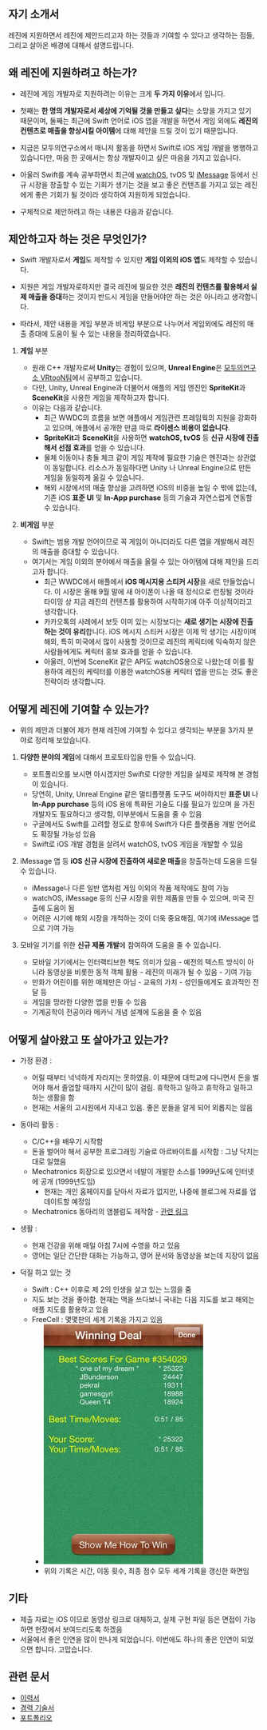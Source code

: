 ## 자기 소개서 

레진에 지원하면서 레진에 제안드리고자 하는 것들과 기여할 수 있다고 생각하는 점들, 그리고 살아온 배경에 대해서 설명드립니다.

## 왜 레진에 지원하려고 하는가?

* 레진에 게임 개발자로 지원하려는 이유는 크게 **두 가지 이유**에서 입니다. 

* 첫째는 **한 명의 개발자로서 세상에 기억될 것을 만들고 싶다**는 소망을 가지고 있기 때문이며, 둘째는 최근에 Swift 언어로 iOS 앱을 개발을 하면서 게임 외에도 **레진의 컨텐츠로 매출을 향상시킬 아이템**에 대해 제안을 드릴 것이 있기 때문입니다.

* 지금은 모두의연구소에서 매니저 활동을 하면서 Swift로 iOS 게임 개발을 병행하고 있습니다만, 마음 한 곳에서는 항상 개발자이고 싶은 마음을 가지고 있습니다.
	
* 아울러 Swift를 계속 공부하면서 최근에 [watchOS](https://developer.apple.com/watchos/), tvOS 및 [iMessage](https://developer.apple.com/imessage/) 등에서 신규 시장을 창출할 수 있는 기회가 생기는 것을 보고 좋은 컨텐츠를 가지고 있는 레진에게 좋은 기회가 될 것이라 생각하여 지원하게 되었습니다.

* 구체적으로 제안하려고 하는 내용은 다음과 같습니다.

## 제안하고자 하는 것은 무엇인가?

* Swift 개발자로서 **게임**도 제작할 수 있지만 **게임 이외의 iOS 앱**도 제작할 수 있습니다.

* 지원은 게임 개발자로하지만 결국 레진에 필요한 것은 **레진의 컨텐츠를 활용해서 실제 매출을 증대**하는 것이지 반드시 게임을 만들어야만 하는 것은 아니라고 생각합니다. 

* 따라서, 제안 내용을 게임 부분과 비게임 부분으로 나누어서 게임외에도 레진의 매출 증대에 도움이 될 수 있는 내용을 정리하였습니다.

1. **게임** 부분
	* 원래 C++ 개발자로써 **Unity**는 경험이 있으며, **Unreal Engine**은 [모두의연구소 VRtooN팀](http://www.modulabs.co.kr/VRtooN)에서 공부하고 있습니다.
	* 다만, Unity, Unreal Engine과 더불어서 애플의 게임 엔진인 **SpriteKit**과 **SceneKit**을 사용한 게임을 제작하고자 합니다. 
	* 이유는 다음과 같습니다.
		* 최근 WWDC의 흐름을 보면 애플에서 게임관련 프레임웍의 지원을 강화하고 있으며, 애플에서 공개한 만큼 따로 **라이센스 비용이 없습니다**.
		* **SpriteKit**과 **SceneKit**을 사용하면 **watchOS, tvOS** 등 **신규 시장에 진출해서 선점 효과**를 얻을 수 있습니다.
		* 물체 이동이나 충돌 체크 같이 게임 제작에 필요한 기술은 엔진과는 상관없이 동일합니다. 리소스가 동일하다면 Unity 나 Unreal Engine으로 만든 게임을 동일하게 옮길 수 있습니다.
		* 해외 시장에서의 매출 향상을 고려하면 iOS의 비중을 높일 수 밖에 없는데, 기존 iOS **표준 UI** 및 **In-App purchase** 등의 기술과 자연스럽게 연동할 수 있습니다.
		
2. **비게임** 부분
	* Swift는 범용 개발 언어이므로 꼭 게임이 아니더라도 다른 앱을 개발해서 레진의 매출을 증대할 수 있습니다. 
	* 여기서는 게임 이외의 분야에서 매출을 올릴 수 있는 아이템에 대해 제안을 드리고자 합니다.
		* 최근 WWDC에서 애플에서 **iOS 메시지용 스티커 시장**을 새로 만들었습니다. 이 시장은 올해 9월 말에 새 아이폰이 나올 때 정식으로 런칭될 것이라 타이밍 상 지금 레진의 컨텐츠를 활용하여 시작하기에 아주 이상적이라고 생각합니다.
		* 카카오톡의 사례에서 보듯 이미 있는 시장보다는 **새로 생기는 시장에 진출하는 것이 유리**합니다. iOS 메시지 스티커 시장은 이제 막 생기는 시장이며 해외, 특히 미국에서 많이 사용할 것이므로 레진의 케릭터에 익숙하지 않은 사람들에게도 케릭터 홍보 효과를 얻을 수 있습니다.
		* 아울러, 이번에 SceneKit 같은 API도 watchOS용으로 나왔는데 이를 활용하여 레진의 케릭터를 이용한 watchOS용 케릭터 앱을 만드는 것도 좋은 전략이라 생각합니다.

## 어떻게 레진에 기여할 수 있는가?

* 위의 제안과 더불어 제가 현재 레진에 기여할 수 있다고 생각되는 부분을 3가지 분야로 정리해 보았습니다.

1. **다양한 분야의 게임**에 대해서 프로토타입을 만들 수 있습니다.
	* 포트폴리오를 보시면 아시겠지만 Swift로 다양한 게임을 실제로 제작해 본 경험이 있습니다.
	* 당연히, Unity, Unreal Engine 같은 멀티플랫폼 도구도 써야하지만 **표준 UI** 나 **In-App purchase** 등의 iOS 용에 특화된 기술도 다룰 필요가 있으며 을 가진 개발자도 필요하다고 생각함, 이부분에서 도움을 줄 수 있음
	* 구글에서도 Swift를 고려할 정도로 향후에 Swift가 다른 플랫폼용 개발 언어로도 확장될 가능성 있음
	* Swift로 iOS 개발 경험을 살려서 watchOS, tvOS 게임을 개발할 수 있음
	
2. iMessage 앱 등 **iOS 신규 시장에 진출하여 새로운 매출**을 창출하는데 도움을 드릴 수 있습니다.
	* iMessage나 다른 일반 앱처럼 게임 이외의 작품 제작에도 참여 가능
	* watchOS, iMessage 등의 신규 시장을 위한 제품을 만들 수 있으며, 미국 진출에 도움이 됨	
	* 어려운 시기에 해외 시장을 개척하는 것이 더욱 중요해짐, 여기에 iMessage 앱으로 기여 가능
	
3. 모바일 기기를 위한 **신규 제품 개발**에 참여하여 도움을 줄 수 있습니다.
	* 모바일 기기에서는 인터랙티브한 책도 의미가 있음 - 예전의 텍스트 방식이 아니라 동영상을 비롯한 동적 객체 활용 - 레진의 미래가 될 수 있음 - 기여 가능
	* 만화가 어린이를 위한 매체만은 아님 - 교육의 가치 - 성인들에게도 효과적인 전달 등
	* 게임을 망라한 다양한 앱을 만들 수 있음
	* 기계공학이 전공이라 메카닉 개념 설계에 도움을 줄 수 있음


## 어떻게 살아왔고 또 살아가고 있는가?

* 가정 환경 : 
	* 어릴 때부터 넉넉하게 자라지는 못하였음. 이 때문에 대학교에 다니면서 돈을 벌어야 해서 졸업할 때까지 시간이 많이 걸림. 휴학하고 일하고 휴학하고 일하고 하는 생활을 함
	* 현재는 서울의 고시원에서 지내고 있음. 좋은 분들을 알게 되어 외롭지는 않음

* 동아리 활동 : 	
	* C/C++을 배우기 시작함
	* 돈을 벌어야 해서 공부한 프로그래밍 기술로 아르바이트를 시작함 : 그냥 닥치는 대로 일했음 
	* Mechatronics 회장으로 있으면서 네발이 개발한 소스를 1999년도에 인터넷에 공개 (1999년도임)
		* 현재는 개인 홈페이지를 닫아서 자료가 없지만, 나중에 블로그에 자료를 업데이트할 예정임
	* Mechatronics 동아리의 앰블럼도 제작함 - [관련 링크](http://mecha.namoweb.net/xe/CI)

* 생활 : 
	* 현재 건강을 위해 매일 아침 7시에 수영을 하고 있음
	* 영어는 일단 간단한 대화는 가능하고, 영어 문서와 동영상을 보는데 지장이 없음

* 덕질 하고 있는 것
	* Swift : C++ 이후로 제 2의 인생을 살고 있는 느낌을 줌
	* 지도 보는 것을 좋아함. 현재는 맥을 쓰다보니 국내는 다음 지도를 보고 해외는 애플 지도를 활용하고 있음
	* FreeCell : 몇몇판의 세계 기록을 가지고 있음
		* ![FreeCell](_assets/_FreeCell.jpg)
		* 위의 기록은 시간, 이동 횟수, 최종 점수 모두 세계 기록을 갱신한 화면임 	

## 기타 

* 제출 자료는 iOS 이므로 동영상 링크로 대체하고, 실제 구현 파일 등은 면접이 가능하면 현장에서 보여드리도록 하겠음
* 서울에서 좋은 인연을 많이 만나게 되었습니다. 이번에도 하나의 좋은 인연이 되었으면 합니다. 고맙습니다.

## 관련 문서

* [이력서](2016-07-12-Resume.md)
* [경력 기술서](2016-07-21-Employment-Highlight.md)
* [포트폴리오](2016-07-21-Portfolio.md)